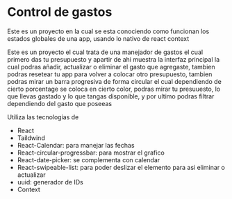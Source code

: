 # Control de gastos

Este es un proyecto en la cual se esta conociendo como funcionan los estados globales de una app, usando lo nativo de react context 

Este es un proyecto el cual trata de una manejador de gastos el cual primero das tu presupuesto y apartir de ahi muestra la interfaz principal la cual podras añadir, actualizar o eliminar el gasto que agregaste, tambien podras resetear tu app para volver a colocar otro presupuesto, tambien podras mirar un barra progresiva de forma circular el cual dependiendo de cierto porcentage se coloca en cierto color, podras mirar tu presuuesto, lo que llevas gastado y lo que tangas disponible, y por ultimo podras filtrar dependiendo del gasto que poseeas 

Utiliza las tecnologias de
- React
- Taildwind
- React-Calendar: para manejar las fechas
- React-circular-progressbar: para mostrar el grafico
- React-date-picker: se complementa con calendar
- React-swipeable-list: para poder deslizar el elemento para asi eliminar o actualizar
- uuid: generador de IDs
- Context
  
